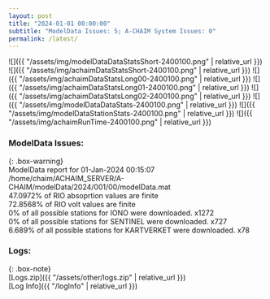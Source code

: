 ```yaml
---
layout: post
title: "2024-01-01 00:00:00"
subtitle: "ModelData Issues: 5; A-CHAIM System Issues: 0"
permalink: /latest/
---
```


![]({{ "/assets/img/modelDataDataStatsShort-2400100.png" | relative_url }})
![]({{ "/assets/img/achaimDataStatsShort-2400100.png" | relative_url }})
![]({{ "/assets/img/achaimDataStatsLong00-2400100.png" | relative_url }})
![]({{ "/assets/img/achaimDataStatsLong01-2400100.png" | relative_url }})
![]({{ "/assets/img/achaimDataStatsLong02-2400100.png" | relative_url }})
![]({{ "/assets/img/modelDataDataStats-2400100.png" | relative_url }})
![]({{ "/assets/img/modelDataStationStats-2400100.png" | relative_url }})
![]({{ "/assets/img/achaimRunTime-2400100.png" | relative_url }})


### ModelData Issues:  
  
{: .box-warning}  
 ModelData report for 01-Jan-2024 00:15:07   
 /home/chaim/ACHAIM_SERVER/A-CHAIM/modelData/2024/001/00/modelData.mat   
 47.0972% of RIO absoprtion values are finite   
 72.8568% of RIO volt values are finite   
 0% of all possible stations for IONO were downloaded. x1272   
 0% of all possible stations for SENTINEL were downloaded. x727   
 6.689% of all possible stations for KARTVERKET were downloaded. x78   
  


### Logs:  
  
{: .box-note}  
[Logs.zip]({{ "/assets/other/logs.zip" | relative_url }})  
[Log Info]({{ "/logInfo" | relative_url }})  
